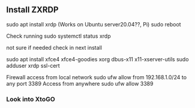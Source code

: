 ## Install ZXRDP


sudo apt install xrdp
(Works on Ubuntu server20.04??, Pi)
sudo reboot

Check running
sudo systemctl status xrdp

not sure if needed check in next install

sudo apt install xfce4 xfce4-goodies xorg dbus-x11 x11-xserver-utils
sudo adduser xrdp ssl-cert

Firewall
access from local network
sudo ufw allow from 192.168.1.0/24 to any port 3389
Access from anywhere
sudo ufw allow 3389

### Look into XtoGO